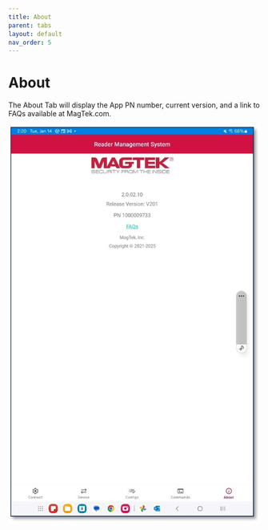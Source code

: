 ```yaml
---
title: About
parent: tabs
layout: default
nav_order: 5
---
```


# About

The About Tab will display the App PN number, current version, and a link to FAQs available at MagTek.com.  

![](./images/Android7.jpg)